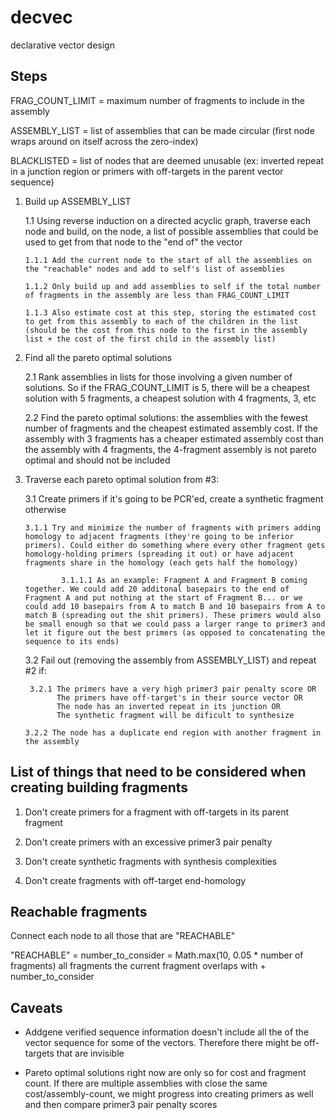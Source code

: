 # decvec

declarative vector design

## Steps

FRAG_COUNT_LIMIT = maximum number of fragments to include in the assembly

ASSEMBLY_LIST = list of assemblies that can be made circular (first node wraps around on itself across the zero-index)

BLACKLISTED = list of nodes that are deemed unusable (ex: inverted repeat in a junction region or primers with off-targets in the parent vector sequence)

1.  Build up ASSEMBLY_LIST

    1.1 Using reverse induction on a directed acyclic graph, traverse each node and build, on the node, a list of possible assemblies that could be used to get from that node to the "end of" the vector

        1.1.1 Add the current node to the start of all the assemblies on the "reachable" nodes and add to self's list of assemblies

        1.1.2 Only build up and add assemblies to self if the total number of fragments in the assembly are less than FRAG_COUNT_LIMIT

        1.1.3 Also estimate cost at this step, storing the estimated cost to get from this assembly to each of the children in the list (should be the cost from this node to the first in the assembly list + the cost of the first child in the assembly list)

2.  Find all the pareto optimal solutions

    2.1 Rank assemblies in lists for those involving a given number of solutions. So if the FRAG_COUNT_LIMIT is 5, there will be a cheapest solution with 5 fragments, a cheapest solution with 4 fragments, 3, etc

    2.2 Find the pareto optimal solutions: the assemblies with the fewest number of fragments and the cheapest estimated assembly cost. If the assembly with 3 fragments has a cheaper estimated assembly cost than the assembly with 4 fragments, the 4-fragment assembly is not pareto optimal and should not be included

3.  Traverse each pareto optimal solution from #3:

    3.1 Create primers if it's going to be PCR'ed, create a synthetic fragment otherwise

        3.1.1 Try and minimize the number of fragments with primers adding homology to adjacent fragments (they're going to be inferior primers). Could either do something where every other fragment gets homology-holding primers (spreading it out) or have adjacent fragments share in the homology (each gets half the homology)

                3.1.1.1 As an example: Fragment A and Fragment B coming together. We could add 20 additonal basepairs to the end of Fragment A and put nothing at the start of Fragment B... or we could add 10 basepairs from A to match B and 10 basepairs from A to match B (spreading out the shit primers). These primers would also be small enough so that we could pass a larger range to primer3 and let it figure out the best primers (as opposed to concatenating the sequence to its ends)

    3.2 Fail out (removing the assembly from ASSEMBLY_LIST) and repeat #2 if:

         3.2.1 The primers have a very high primer3 pair penalty score OR
               The primers have off-target's in their source vector OR
               The node has an inverted repeat in its junction OR
               The synthetic fragment will be dificult to synthesize

        3.2.2 The node has a duplicate end region with another fragment in the assembly

## List of things that need to be considered when creating building fragments

1.  Don't create primers for a fragment with off-targets in its parent fragment

2.  Don't create primers with an excessive primer3 pair penalty

3.  Don't create synthetic fragments with synthesis complexities

4.  Don't create fragments with off-target end-homology

## Reachable fragments

Connect each node to all those that are "REACHABLE"

"REACHABLE" =
number_to_consider = Math.max(10, 0.05 \* number of fragments)
all fragments the current fragment overlaps with + number_to_consider

## Caveats

- Addgene verified sequence information doesn't include all the of the vector sequence for some of the vectors. Therefore there might be off-targets that are invisible

- Pareto optimal solutions right now are only so for cost and fragment count. If there are multiple assemblies with close the same cost/assembly-count, we might progress into creating primers as well and then compare primer3 pair penalty scores
